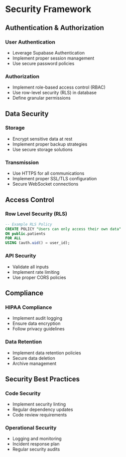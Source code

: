 
# Security Framework

## Authentication & Authorization

### User Authentication
- Leverage Supabase Authentication
- Implement proper session management
- Use secure password policies

### Authorization
- Implement role-based access control (RBAC)
- Use row-level security (RLS) in database
- Define granular permissions

## Data Security

### Storage
- Encrypt sensitive data at rest
- Implement proper backup strategies
- Use secure storage solutions

### Transmission
- Use HTTPS for all communications
- Implement proper SSL/TLS configuration
- Secure WebSocket connections

## Access Control

### Row Level Security (RLS)
```sql
-- Example RLS Policy
CREATE POLICY "Users can only access their own data"
ON public.patients
FOR ALL
USING (auth.uid() = user_id);
```

### API Security
- Validate all inputs
- Implement rate limiting
- Use proper CORS policies

## Compliance

### HIPAA Compliance
- Implement audit logging
- Ensure data encryption
- Follow privacy guidelines

### Data Retention
- Implement data retention policies
- Secure data deletion
- Archive management

## Security Best Practices

### Code Security
- Implement security linting
- Regular dependency updates
- Code review requirements

### Operational Security
- Logging and monitoring
- Incident response plan
- Regular security audits


